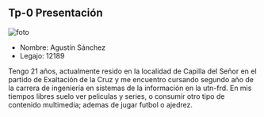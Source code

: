 ## Tp-0 Presentación 

![foto]()

- Nombre: Agustín Sánchez
- Legajo: 12189

Tengo 21 años, actualmente resido en la localidad de Capilla del Señor en el partido de Exaltación de la Cruz
y me encuentro cursando segundo año de la carrera de ingeniería en sistemas de la información en la utn-frd. 
En mis tiempos libres suelo ver peliculas y series, o consumir otro tipo de contenido multimedia; 
ademas de jugar futbol o ajedrez.
